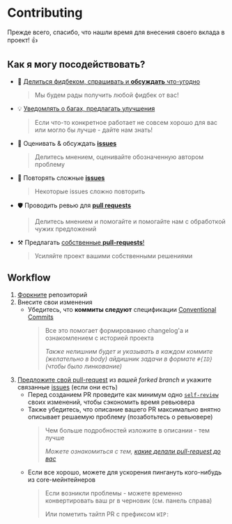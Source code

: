 # Contributing

Прежде всего, спасибо, что нашли время для внесения своего вклада в проект! 👍

## Как я могу посодействовать?

[issues]: https://github.com/feature-sliced/documentation/issues
[issues-new]: https://github.com/feature-sliced/documentation/issues/new
[pr]: https://github.com/feature-sliced/documentation/pulls
[pr-new]: https://github.com/feature-sliced/documentation/compare
[disc]: https://github.com/feature-sliced/documentation/discussions
[fork]: https://github.com/feature-sliced/documentation/fork
[actions]: https://github.com/feature-sliced/documentation/actions

<!-- Other emojis: 👁️, ✍️, 🔍 -->

- 📢 [Делиться фидбеком, спрашивать и **обсуждать** что-угодно][disc]
   > Мы будем рады получить любой фидбек от вас!
- 💡 [Уведомлять о багах, предлагать улучшения][issues-new]
   > Если что-то конкретное работает не совсем хорошо для вас или могло бы лучше - дайте нам знать!
- 💬 Оценивать & обсуждать [**issues**][issues]
   > Делитесь мнением, оценивайте обозначенную автором проблему
- 🔩 Повторять сложные [**issues**][issues]
   > Некоторые issues сложно повторить
- 🛡️ Проводить ревью для [**pull requests**][pr]
   > Делитесь мнением и помогайте и помогайте нам с обработкой чужих предложений
- ⚒️ Предлагать [собственные **pull-requests**!][pr-new]
   > Усиляйте проект вашими собственными решениями

## Workflow

[self-review-article]: https://blog.beanbaginc.com/2014/12/01/practicing-effective-self-review/

1. [Форкните][fork] репозиторий
2. Внесите свои изменения
    - Убедитесь, что **коммиты следуют** спецификации [Conventional Commits](https://www.conventionalcommits.org)
       > Все это помогает формированию changelog'а и ознакомлением с историей проекта
       >
       > *Также нелишним будет и указывать в каждом коммите (желательно в body) айдишник задачи в формате `#{ID}` (чтобы было линкование)*
    <!-- FIXME: Возможно пригодится позже
    - Убедитесь, что **все тесты проходят**
      ```sh
      $ npm run test
      ```
    -->
3. [Предложите свой pull-request][pr-new] из *вашей forked branch* и укажите связанные [issues][issues] (если они есть)
    - Перед созданием PR проведите как минимум одно [`self-review`][self-review-article] своих изменений, чтобы сэкономить время ревьювера
    - Также убедитесь, что описание вашего PR максимально внятно описывает решаемую проблему (позаботьтесь о ревьювере)
       > Чем больше подробностей изложите в описании - тем лучше
       >
       > *Можете ознакомиться с тем, [какие делали pull-request до вас][pr]*
    - Если все хорошо, можете для ускорения пингануть кого-нибудь из core-мейнтейнеров
       > Если возникли проблемы - можете временно конвертировать ваш pr в черновик (см. панель справа)
       >
       > Или пометить тайтл PR с префиксом `WIP:`
    <!-- FIXME: Возможно пригодится позже
    - Убедитесь, что проверка через **[CI][actions]** прошла для вашего PR
      > Наша цель - разрабатывать высококачественные во всех смыслах решения
    -->
